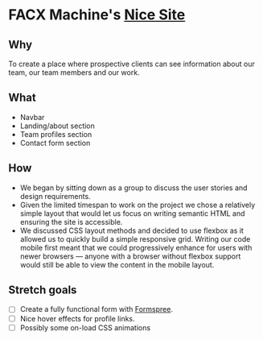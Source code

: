 # FACX Machine's [Nice Site](https://fac10.github.io/week1-ajoy-facx-machine/)

## Why
To create a place where prospective clients can see information about our team, our team members and our work.

## What

+ Navbar
+ Landing/about section
+ Team profiles section
+ Contact form section

## How

+ We began by sitting down as a group to discuss the user stories and design requirements.
+ Given the limited timespan to work on the project we chose a relatively simple layout that would let us focus on writing semantic HTML and ensuring the site is accessible.
+ We discussed CSS layout methods and decided to use flexbox as it allowed us to quickly build a simple responsive grid. Writing our code mobile first meant that we could progressively enhance for users with newer browsers — anyone with a browser without flexbox support would still be able to view the content in the mobile layout.

## Stretch goals

- [ ] Create a fully functional form with [Formspree](http://formspree.io).
- [ ] Nice hover effects for profile links.
- [ ] Possibly some on-load CSS animations

